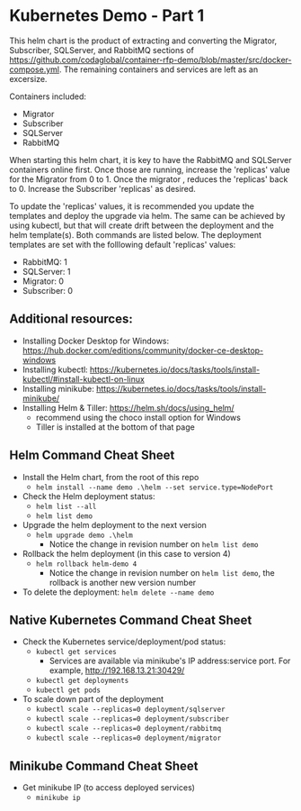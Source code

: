 # Kubernetes Demo - Part 1

This helm chart is the product of extracting and converting the Migrator, Subscriber, SQLServer, and RabbitMQ sections of https://github.com/codaglobal/container-rfp-demo/blob/master/src/docker-compose.yml.  The remaining containers and services are left as an excersize.

Containers included:
  - Migrator
  - Subscriber
  - SQLServer
  - RabbitMQ 
 
When starting this helm chart, it is key to have the RabbitMQ and SQLServer containers online first.  Once those are running, increase the 'replicas' value for the Migrator from 0 to 1.  Once the migrator , reduces the 'replicas' back to 0.  Increase the Subscriber 'replicas' as desired.  

To update the 'replicas' values, it is recommended you update the templates and deploy the upgrade via helm.  The same can be achieved by using kubectl, but that will create drift between the deployment and the helm template(s).  Both commands are listed below.
The deployment templates are set with the folllowing default 'replicas' values:
  - RabbitMQ: 1
  - SQLServer: 1
  - Migrator: 0
  - Subscriber: 0

## Additional resources:
 - Installing Docker Desktop for Windows: https://hub.docker.com/editions/community/docker-ce-desktop-windows
 - Installing kubectl: https://kubernetes.io/docs/tasks/tools/install-kubectl/#install-kubectl-on-linux 
 - Installing minikube: https://kubernetes.io/docs/tasks/tools/install-minikube/
 - Installing Helm & Tiller: https://helm.sh/docs/using_helm/
    - recommend using the choco install option for Windows
    - Tiller is installed at the bottom of that page

## Helm Command Cheat Sheet
  - Install the Helm chart, from the root of this repo 
    - `helm install --name demo .\helm --set service.type=NodePort`
  - Check the Helm deployment status:
    - `helm list --all`
    - `helm list demo`
  - Upgrade the helm deployment to the next version
    - `helm upgrade demo .\helm`
        - Notice the change in revision number on `helm list demo`
  - Rollback the helm deployment (in this case to version 4)
    - `helm rollback helm-demo 4`
        - Notice the change in revision number on `helm list demo`, the rollback is another new version number
  - To delete the deployment: `helm delete --name demo`

## Native Kubernetes Command  Cheat Sheet
  - Check the Kubernetes service/deployment/pod status:
    - `kubectl get services`
        - Services are available via minikube's IP address:service port.  For example, http://192.168.13.21:30429/
    - `kubectl get deployments`
    - `kubectl get pods`
  - To scale down part of the deployment
    - `kubectl scale --replicas=0 deployment/sqlserver`
    - `kubectl scale --replicas=0 deployment/subscriber`
    - `kubectl scale --replicas=0 deployment/rabbitmq`
    - `kubectl scale --replicas=0 deployment/migrator`

## Minikube Command Cheat Sheet
  - Get minikube IP (to access deployed services)
    - `minikube ip`


